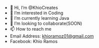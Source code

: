 - 👋 Hi, I’m @KhioCreates
- 👀 I’m interested in Coding
- 🌱 I’m currently learning Java
- 💞️ I’m looking to collaborate(SOON)
- 📫 How to reach me
- Email Address: khioramoz01@gmail.com
- Facebook: Khio Ramos

<!---
KhioCreates/KhioCreates is a ✨ special ✨ repository because its `README.md` (this file) appears on your GitHub profile.
You can click the Preview link to take a look at your changes.
--->
